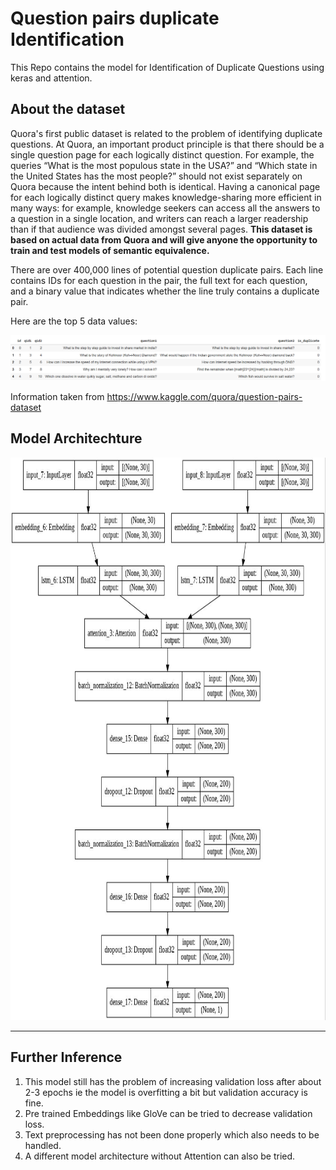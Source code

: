 # Question pairs duplicate Identification
This Repo contains the model for Identification of Duplicate Questions using keras and attention.

## About the dataset

Quora's first public dataset is related to the problem of identifying duplicate questions. At Quora, an important product principle is that there should be a single question page for each logically distinct question. For example, the queries “What is the most populous state in the USA?” and “Which state in the United States has the most people?” should not exist separately on Quora because the intent behind both is identical. Having a canonical page for each logically distinct query makes knowledge-sharing more efficient in many ways: for example, knowledge seekers can access all the answers to a question in a single location, and writers can reach a larger readership than if that audience was divided amongst several pages.
**This dataset is based on actual data from Quora and will give anyone the opportunity to train and test models of semantic equivalence.**

There are over 400,000 lines of potential question duplicate pairs. Each line contains IDs for each question in the pair, the full text for each question, and a binary value that indicates whether the line truly contains a duplicate pair.

Here are the top 5 data values:
<div align='center'>
  <img src = "https://github.com/praneethratna/Question-pairs-duplicate/blob/master/data-image.png" alt = "drawing"/></br>
</div>

Information taken from https://www.kaggle.com/quora/question-pairs-dataset

## Model Architechture
<div align='center'>
  <img src = "https://github.com/praneethratna/Question-pairs-duplicate/blob/master/model.jpeg" alt = "drawing" width = "900" height = "900"/></br>
</div>

<hr>

## Further Inference
<ol type = "1">
  <li>This model still has the problem of increasing validation loss after about 2-3 epochs ie the model is overfitting a bit but validation accuracy is fine.</li>
  <li>Pre trained Embeddings like GloVe can be tried to decrease validation loss.</li>
  <li>Text preprocessing has not been done properly which also needs to be handled.</li>
  <li>A different model architecture without Attention can also be tried.</li>
</ol>  
